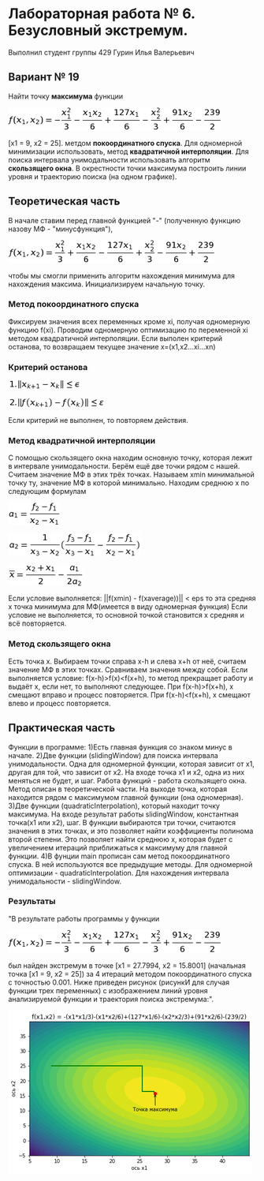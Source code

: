 # Лабораторная работа № 6. Безусловный экстремум.

Выполнил студент группы 429 
Гурин Илья Валерьевич

## Вариант № 19
Найти точку **максимума** функции

![f](f.png)

[x1 = 9, x2 = 25].
метдом **покоординатного спуска**. Для одномерной минимизации использовать, метод **квадратичной интерполяции**. Для поиска интервала унимодальности использовать алгоритм **скользящего окна**. В окрестности точки максимума построить линии уровня и траекторию поиска (на одном графике).

## Теоретическая часть
В начале ставим перед главной функцией "-" (полученную функцию назову МФ - "минусфункция"), 

![f-](f-.png)

чтобы мы смогли применить алгоритм нахождения минимума для нахождения максима. Инициализируем начальную точку.
### Метод покоординатного спуска
Фиксируем значения всех переменных кроме xi, получая одномерную функцию f(xi). Проводим одномерную оптимизацию по переменной xi методом квадратичной интерполяции. Если выполен критерий останова, то возвращаем текущее значение x=(x1,x2...xi...xn)
### Критерий останова
![ost1](ost1.png)

![ost2](ost2.png)

Если критерий не выполнен, то повторяем действия.
### Метод квадратичной интерполяции
С помощью скользящего окна находим основную точку, которая лежит в интервале унимодальности. Берём ещё две точки рядом с нашей. Считаем значение МФ в этих трёх точках. Называем xmin минимальной точку ту, значение МФ в которой минимально. Находим среднюю х по следующим формулам

![a1](a1.png)

![a2](a2.png)

![Xaverage](Xaverage.png)

Если условие выполняется:
 ||f(xmin) - f(xaverage))|| < eps
 то эта средняя x точка минимума для МФ(имеется в виду одномерная функция)
 Если условие не выполняется, то основной точкой становится x средняя и всё повторяется.
### Метод скользящего окна
Есть точка x. Выбираем точки справа x-h и слева x+h от неё, считаем значение МФ в этих точках. Сравниваем значения между собой. Если выполняется условие:
f(x-h)>f(x)<f(x+h),
то метод прекращает работу и выдаёт x, если нет, то выполняют следующее.
При f(x-h)>f(x+h), x смещают вправо и процесс повторяется.
При f(x-h)<f(x+h), x смещают влево и процесс повторяется.

## Практическая часть
Функции в программе:
1)Есть главная функция со знаком минус в начале.
2)Две функции (slidingWindow) для поиска интервала унимодальности. Одна для одномерной функции, которая зависит от x1, другая для той, что зависит от x2. На входе точка x1 и x2, одна из них меняться не будет, и шаг. Работа функций - работа скользящего окна. Метод описан в теоретической части. На выходе точка, которая находится рядом с максимумом главной функции (она одномерная).
3)Две функции (quadraticInterpolation), который находит точку максимума. На входе результат работы slidingWindow, константная точка(x1 или x2), шаг. В функции выбираются три точки, считаются значения в этих точках, и это позволяет найти коэффициенты полинома второй степени. Это позволяет найти среднюю x, которая будет с увеличением итераций приближаться к максимуму для главной функции.
4)В фунции main прописан сам метод покоординатного спуска. В ней используются все предыдущие методы. Для одномерной оптимизации - quadraticInterpolation. Для нахождения интервала унимодальности - slidingWindow.

### Результаты
"В результате работы программы у функции 

![f](f.png)

был найден экстремум в точке [x1 = 27.7994, x2 = 15.8001] (начальная точка [x1 = 9, x2 = 25]) за 4 итераций методом покоординатного спуска с точностью 0.001. Ниже приведен рисунок (рисункИ для случая функции трех переменных) с изображением линий уровня анализируемой функции и траектория поиска экстремума:".

![Figure_2.png](Figure_2.png)
